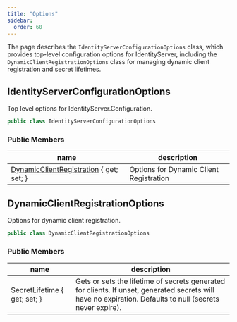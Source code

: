 ```yaml
---
title: "Options"
sidebar:
  order: 60
---
```


The page describes the `IdentityServerConfigurationOptions` class, which provides top-level configuration options for
IdentityServer, including the `DynamicClientRegistrationOptions` class for managing dynamic client registration and
secret lifetimes.

## IdentityServerConfigurationOptions

Top level options for IdentityServer.Configuration.

```csharp
public class IdentityServerConfigurationOptions
```

### Public Members

| name                                                                         | description                             |
|------------------------------------------------------------------------------|-----------------------------------------|
| [DynamicClientRegistration](#dynamicclientregistrationoptions) { get; set; } | Options for Dynamic Client Registration |

## DynamicClientRegistrationOptions

Options for dynamic client registration.

```csharp
public class DynamicClientRegistrationOptions
```

### Public Members

| name                         | description                                                                                                                                               |
|------------------------------|-----------------------------------------------------------------------------------------------------------------------------------------------------------|
| SecretLifetime { get; set; } | Gets or sets the lifetime of secrets generated for clients. If unset, generated secrets will have no expiration. Defaults to null (secrets never expire). |
